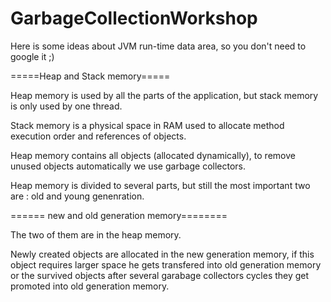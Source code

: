 # GarbageCollectionWorkshop

Here is some ideas about JVM run-time data area, so you don't need to google it ;)


=====Heap and Stack memory=====

Heap memory is used by all the parts of the application, but stack memory is only used by one thread.


Stack memory is a physical space in RAM used to allocate method execution order and references of objects.

Heap memory contains all objects (allocated dynamically),  to remove unused objects automatically we use garbage collectors.

Heap memory is divided to several parts, but still the most important two are : old and young genenration.


====== new and old generation memory========

 The two of them are in the heap memory.
 
 Newly created objects are allocated in the new generation memory, if this object requires larger space he gets transfered into old generation memory 
 or the survived objects after several garabage collectors cycles they get promoted into old generation memory.
